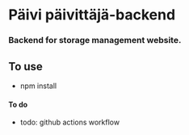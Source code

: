 # Päivi päivittäjä-backend

### Backend for storage management website.

## To use

- npm install

#### To do

- todo: github actions workflow
